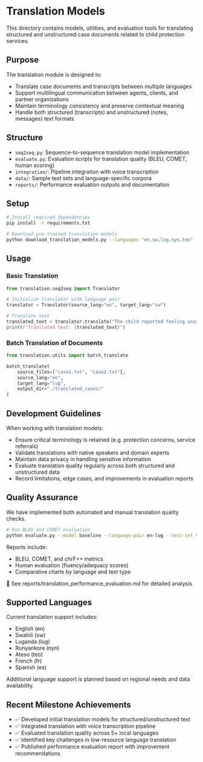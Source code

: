 # Translation Models

This directory contains models, utilities, and evaluation tools for translating structured and unstructured case documents related to child protection services.

## Purpose

The translation module is designed to:

- Translate case documents and transcripts between multiple languages
- Support multilingual communication between agents, clients, and partner organizations
- Maintain terminology consistency and preserve contextual meaning
- Handle both structured (transcripts) and unstructured (notes, messages) text formats

## Structure

- `seq2seq.py`: Sequence-to-sequence translation model implementation
- `evaluate.py`: Evaluation scripts for translation quality (BLEU, COMET, human scoring)
- `integration/`: Pipeline integration with voice transcription
- `data/`: Sample test sets and language-specific corpora
- `reports/`: Performance evaluation outputs and documentation

## Setup

```bash
# Install required dependencies
pip install -r requirements.txt

# Download pre-trained translation models
python download_translation_models.py --languages "en,sw,lug,nyn,teo"
```

## Usage

### Basic Translation

```python
from translation.seq2seq import Translator

# Initialize translator with language pair
translator = Translator(source_lang="en", target_lang="sw")

# Translate text
translated_text = translator.translate("The child reported feeling unsafe at home.")
print(f"Translated text: {translated_text}")
```

### Batch Translation of Documents

```python
from translation.utils import batch_translate

batch_translate(
    source_files=["case1.txt", "case2.txt"],
    source_lang="en",
    target_lang="lug",
    output_dir="./translated_cases/"
)
```

## Development Guidelines

When working with translation models:

- Ensure critical terminology is retained (e.g. protection concerns, service referrals)
- Validate translations with native speakers and domain experts
- Maintain data privacy in handling sensitive information
- Evaluate translation quality regularly across both structured and unstructured data
- Record limitations, edge cases, and improvements in evaluation reports

## Quality Assurance

We have implemented both automated and manual translation quality checks.

```bash
# Run BLEU and COMET evaluation
python evaluate.py --model baseline --language-pair en-lug --test-set test_cases_transcripts.csv
```

Reports include:

- BLEU, COMET, and chrF++ metrics
- Human evaluation (fluency/adequacy scores)
- Comparative charts by language and text type

📄 See reports/translation_performance_evaluation.md for detailed analysis

## Supported Languages

Current translation support includes:

- English (en)
- Swahili (sw)
- Luganda (lug)
- Runyankore (nyn)
- Ateso (teo)
- French (fr)
- Spanish (es)

Additional language support is planned based on regional needs and data availability.

## Recent Milestone Achievements

- ✅ Developed initial translation models for structured/unstructured text
- ✅ Integrated translation with voice transcription pipeline
- ✅ Evaluated translation quality across 5+ local languages
- ✅ Identified key challenges in low-resource language translation
- ✅ Published performance evaluation report with improvement recommendations
